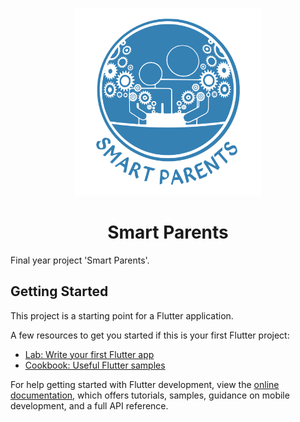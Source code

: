 <p align="center">
  <a href="https://github.com/jaydodhani22/smart_parents.git">
    <img width="300px" src="https://github.com/jaydodhani22/images/blob/main/Final.png" alt="Smart Parents logo"><br/>
  </a>
  <h1 align="center">Smart Parents</h1>
</p>

Final year project 'Smart Parents'.

## Getting Started

This project is a starting point for a Flutter application.

A few resources to get you started if this is your first Flutter project:

- [Lab: Write your first Flutter app](https://docs.flutter.dev/get-started/codelab)
- [Cookbook: Useful Flutter samples](https://docs.flutter.dev/cookbook)

For help getting started with Flutter development, view the
[online documentation](https://docs.flutter.dev/), which offers tutorials,
samples, guidance on mobile development, and a full API reference.
